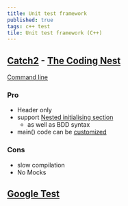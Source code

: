 ```yaml
---
title: Unit test framework
published: true
tags: c++ test
tile: Unit test framework (C++)
---
```

## [Catch2](https://github.com/catchorg/Catch2) - [The Coding Nest](https://codingnest.com/)
[Command line](https://github.com/catchorg/Catch2/blob/master/docs/command-line.md#command-line)

### Pro
- Header only
- support [Nested initialising section](https://github.com/catchorg/Catch2/blob/master/docs/tutorial.md#test-cases-and-sections)
	- as well as BDD syntax
- main() code can be [customized](https://github.com/catchorg/Catch2/blob/master/docs/own-main.md#top)

### Cons
- slow compilation
- No Mocks 


## [Google Test](https://github.com/google/googletest)
